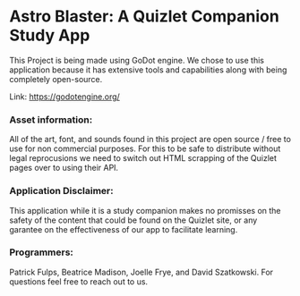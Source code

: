# Astro Blaster: A Quizlet Companion Study App

This Project is being made using GoDot engine. We chose to use this application because it has extensive tools and capabilities along with being completely open-source.

Link: https://godotengine.org/


### Asset information:

All of the art, font, and sounds found in this project are open source / free to use for non commercial purposes. For this to be safe to distribute without legal reprocusions we need to switch out HTML scrapping of the Quizlet pages over to using their API. 

### Application Disclaimer:

This application while it is a study companion makes no promisses on the safety of the content that could be found on the Quizlet site, or any garantee on the effectiveness of our app to facilitate learning. 


### Programmers: 

Patrick Fulps, Beatrice Madison, Joelle Frye, and David Szatkowski.
For questions feel free to reach out to us. 